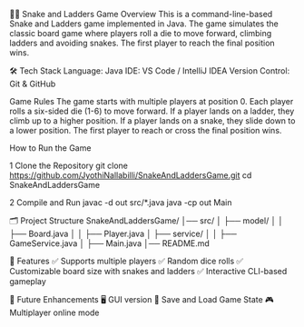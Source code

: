 🐍🎲 Snake and Ladders Game
Overview
This is a command-line-based Snake and Ladders game implemented in Java. The game simulates the classic board game where players roll a die to move forward, climbing ladders and avoiding snakes. The first player to reach the final position wins.

🛠️ Tech Stack
Language: Java
IDE: VS Code / IntelliJ IDEA
Version Control: Git & GitHub

Game Rules
The game starts with multiple players at position 0.
Each player rolls a six-sided die (1-6) to move forward.
If a player lands on a ladder, they climb up to a higher position.
If a player lands on a snake, they slide down to a lower position.
The first player to reach or cross the final position wins.

How to Run the Game

1 Clone the Repository
git clone https://github.com/JyothiNallabilli/SnakeAndLaddersGame.git
cd SnakeAndLaddersGame

2️ Compile and Run
javac -d out src/*.java
java -cp out Main

🗂️ Project Structure
SnakeAndLaddersGame/
│── src/
│   ├── model/
│   │   ├── Board.java
│   │   ├── Player.java
│   ├── service/
│   │   ├── GameService.java
│   ├── Main.java
│── README.md

🔧 Features
✅ Supports multiple players
✅ Random dice rolls
✅ Customizable board size with snakes and ladders
✅ Interactive CLI-based gameplay

📌 Future Enhancements
🖥️ GUI version
🔄 Save and Load Game State
🎮 Multiplayer online mode
